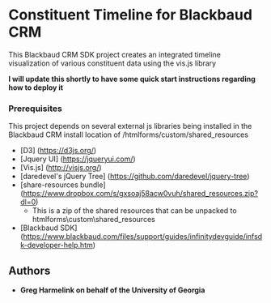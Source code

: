 # Constituent Timeline for Blackbaud CRM

This Blackbaud CRM SDK project creates an integrated timeline visualization of various constituent data using the vis.js library

**I will update this shortly to have some quick start instructions regarding how to deploy it**
### Prerequisites

This project depends on several external js libraries being installed in the Blackbaud CRM install location of /htmlforms/custom/shared_resources
* [D3] (https://d3js.org/)
* [Jquery UI] (https://jqueryui.com/)
* [Vis.js] (http://visjs.org/)
* [daredevel's jQuery Tree] (https://github.com/daredevel/jquery-tree)
* [share-resources bundle] (https://www.dropbox.com/s/gxsoaj58acw0vuh/shared_resources.zip?dl=0)
  * This is a zip of the shared resources that can be unpacked to htmlforms\custom\shared_resources
* [Blackbaud SDK] (https://www.blackbaud.com/files/support/guides/infinitydevguide/infsdk-developer-help.htm)

## Authors

* **Greg Harmelink on behalf of the University of Georgia**
